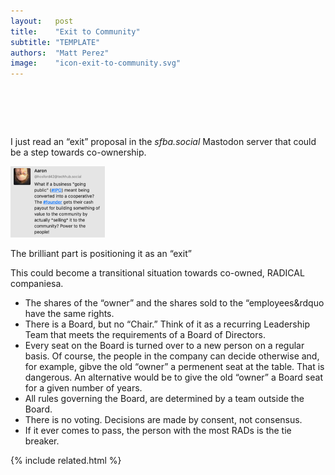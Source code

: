 ```yaml
---
layout:   post
title:    "Exit to Community"
subtitle: "TEMPLATE"
authors:  "Matt Perez"
image:    "icon-exit-to-community.svg"
---
```


<div style="display:none;">
 <p>I just read an &ldquo;exit&rdquo; proposal in the <em>sfba.social</em> Mastodon server that could be a step towards co-ownership.</p>
</div>

<h1>&nbsp;</h1>
 <p>I just read an &ldquo;exit&rdquo; proposal in the <em>sfba.social</em> Mastodon server that could be a step towards co-ownership.</p>
 <div class="_center">
  <img
   src="/assets/img/pic-exit-to-community.svg"
   width="30%"
   alt="The proposal reads—what if a business 'going public' meant being converted into a cooperative. The #founder gets their cash payout for building something of value to the community by actually *selling* it to the community? Power to the people.">
 </div>
 <p>The brilliant part is positioning it as an &ldquo;exit&rdquo;</p>
 <p>This could become a transitional situation towards co-owned, <span class='_paradigm'>RADICAL</span> companiesa.</p>
  <ul>
   <li>The shares of the &ldquo;owner&rdquo; and the shares sold to the &ldquo;employees&rdquo have the same rights.</li>
   <li>There is a Board, but no &ldquo;Chair.&rdquo; Think of it as a recurring Leadership Team that meets the requirements of a Board of Directors.</li>
   <li>Every seat on the Board is turned over to a new person on a regular basis. Of course, the people in the company can decide otherwise and, for example, gibve the old &ldquo;owner&rdquo; a permenent seat at the table. That is dangerous. An alternative would be to give the old &ldquo;owner&rdquo; a Board seat for a given number of years.</li>
   <li>All rules governing the Board, are determined by a team outside the Board.</li>
   <li>There is no voting. Decisions are made by consent, not consensus.</li>
   <li>If it ever comes to pass, the person with the most <span class='_paradigm'>RAD</span>s is the tie breaker.</li>
  </ul>

{% include related.html %}
